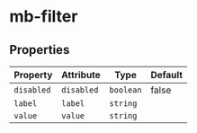 # mb-filter

## Properties

| Property   | Attribute  | Type      | Default |
|------------|------------|-----------|---------|
| `disabled` | `disabled` | `boolean` | false   |
| `label`    | `label`    | `string`  |         |
| `value`    | `value`    | `string`  |         |
